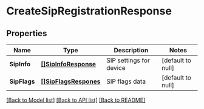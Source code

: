 # CreateSipRegistrationResponse

## Properties
Name | Type | Description | Notes
------------ | ------------- | ------------- | -------------
**SipInfo** | [**[]SipInfoResponse**](SIPInfoResponse.md) | SIP settings for device | [default to null]
**SipFlags** | [**[]SipFlagsRespones**](SIPFlagsRespones.md) | SIP flags data | [default to null]

[[Back to Model list]](../README.md#documentation-for-models) [[Back to API list]](../README.md#documentation-for-api-endpoints) [[Back to README]](../README.md)


